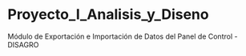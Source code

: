 # Proyecto_I_Analisis_y_Diseno
Módulo de Exportación e Importación de Datos del Panel de Control - DISAGRO
